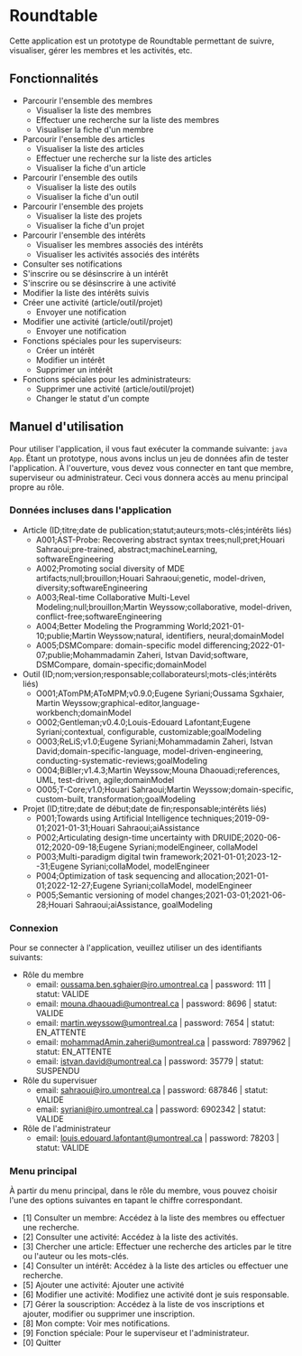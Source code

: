 # Roundtable

Cette application est un prototype de Roundtable permettant de suivre, visualiser, gérer les membres et les activités, etc.

## Fonctionnalités

- Parcourir l'ensemble des membres
  - Visualiser la liste des membres
  - Effectuer une recherche sur la liste des membres
  - Visualiser la fiche d'un membre
- Parcourir l'ensemble des articles
  - Visualiser la liste des articles
  - Effectuer une recherche sur la liste des articles
  - Visualiser la fiche d'un article
- Parcourir l'ensemble des outils
  - Visualiser la liste des outils
  - Visualiser la fiche d'un outil
- Parcourir l'ensemble des projets
  - Visualiser la liste des projets
  - Visualiser la fiche d'un projet
- Parcourir l'ensemble des intérêts
  - Visualiser les membres associés des intérêts
  - Visualiser les activités associés des intérêts
- Consulter ses notifications
- S'inscrire ou se désinscrire à un intérêt
- S'inscrire ou se désinscrire à une activité
- Modifier la liste des intérêts suivis
- Créer une activité (article/outil/projet)
  - Envoyer une notification
- Modifier une activité (article/outil/projet)
  - Envoyer une notification
- Fonctions spéciales pour les superviseurs:
  - Créer un intérêt
  - Modifier un intérêt
  - Supprimer un intérêt
- Fonctions spéciales pour les administrateurs:
  - Supprimer une activité (article/outil/projet)
  - Changer le statut d'un compte

## Manuel d'utilisation

Pour utiliser l'application, il vous faut exécuter la commande suivante: `java App`.
Étant un prototype, nous avons inclus un jeu de données afin de tester l'application.
À l'ouverture, vous devez vous connecter en tant que membre, superviseur ou administrateur. Ceci vous donnera accès au menu principal propre au rôle.

### Données incluses dans l'application

- Article (ID;titre;date de publication;statut;auteurs;mots-clés;intérêts liés)
  - A001;AST-Probe: Recovering abstract syntax trees;null;pret;Houari Sahraoui;pre-trained, abstract;machineLearning, softwareEngineering
  - A002;Promoting social diversity of MDE artifacts;null;brouillon;Houari Sahraoui;genetic, model-driven, diversity;softwareEngineering
  - A003;Real-time Collaborative Multi-Level Modeling;null;brouillon;Martin Weyssow;collaborative, model-driven, conflict-free;softwareEngineering
  - A004;Better Modeling the Programming World;2021-01-10;publie;Martin Weyssow;natural, identifiers, neural;domainModel
  - A005;DSMCompare: domain-specific model differencing;2022-01-07;publie;Mohammadamin Zaheri, Istvan David;software, DSMCompare, domain-specific;domainModel
- Outil (ID;nom;version;responsable;collaborateursl;mots-clés;intérêts liés)
  - O001;ATomPM;AToMPM;v0.9.0;Eugene Syriani;Oussama Sgxhaier, Martin Weyssow;graphical-editor,language-workbench;domainModel
  - O002;Gentleman;v0.4.0;Louis-Edouard Lafontant;Eugene Syriani;contextual, configurable, customizable;goalModeling
  - O003;ReLiS;v1.0;Eugene Syriani;Mohammadamin Zaheri, Istvan David;domain-specific-language, model-driven-engineering, conducting-systematic-reviews;goalModeling
  - O004;BiBler;v1.4.3;Martin Weyssow;Mouna Dhaouadi;references, UML, test-driven, agile;domainModel
  - O005;T-Core;v1.0;Houari Sahraoui;Martin Weyssow;domain-specific, custom-built, transformation;goalModeling
- Projet (ID;titre;date de début;date de fin;responsable;intérêts liés)
  - P001;Towards using Artificial Intelligence techniques;2019-09-01;2021-01-31;Houari Sahraoui;aiAssistance
  - P002;Articulating design-time uncertainty with DRUIDE;2020-06-012;2020-09-18;Eugene Syriani;modelEngineer, collaModel
  - P003;Multi-paradigm digital twin framework;2021-01-01;2023-12--31;Eugene Syriani;collaModel, modelEngineer
  - P004;Optimization of task sequencing and allocation;2021-01-01;2022-12-27;Eugene Syriani;collaModel, modelEngineer
  - P005;Semantic versioning of model changes;2021-03-01;2021-06-28;Houari Sahraoui;aiAssistance, goalModeling

### Connexion

Pour se connecter à l'application, veuillez utiliser un des identifiants suivants:

- Rôle du membre
  - email: oussama.ben.sghaier@iro.umontreal.ca | password: 111 | statut: VALIDE
  - email: mouna.dhaouadi@umontreal.ca | password: 8696 | statut: VALIDE
  - email: martin.weyssow@umontreal.ca | password: 7654 | statut: EN_ATTENTE
  - email: mohammadAmin.zaheri@umontreal.ca | password: 7897962 | statut: EN_ATTENTE
  - email: istvan.david@umontreal.ca | password: 35779 | statut: SUSPENDU
- Rôle du supervisuer
  - email: sahraoui@iro.umontreal.ca | password: 687846 | statut: VALIDE
  - email: syriani@iro.umontreal.ca | password: 6902342 | statut: VALIDE
- Rôle de l'administrateur
  - email: louis.edouard.lafontant@umontreal.ca | password: 78203 | statut: VALIDE

### Menu principal

À partir du menu principal, dans le rôle du membre, vous pouvez choisir l'une des options suivantes en tapant le chiffre correspondant.

- [1] Consulter un membre: Accédez à la liste des membres ou effectuer une recherche.
- [2] Consulter une activité: Accédez à la liste des activités.
- [3] Chercher une article: Effectuer une recherche des articles par le titre ou l'auteur ou les mots-clés.
- [4] Consulter un intérêt: Accédez à la liste des articles ou effectuer une recherche.
- [5] Ajouter une activité: Ajouter une activité 
- [6] Modifier une activité: Modifiez une activité dont je suis responsable.
- [7] Gérer la souscription: Accédez à la liste de vos inscriptions et ajouter, modifier ou supprimer une inscription.
- [8] Mon compte: Voir mes notifications.
- [9] Fonction spéciale: Pour le superviseur et l'administrateur.
- [0] Quitter
